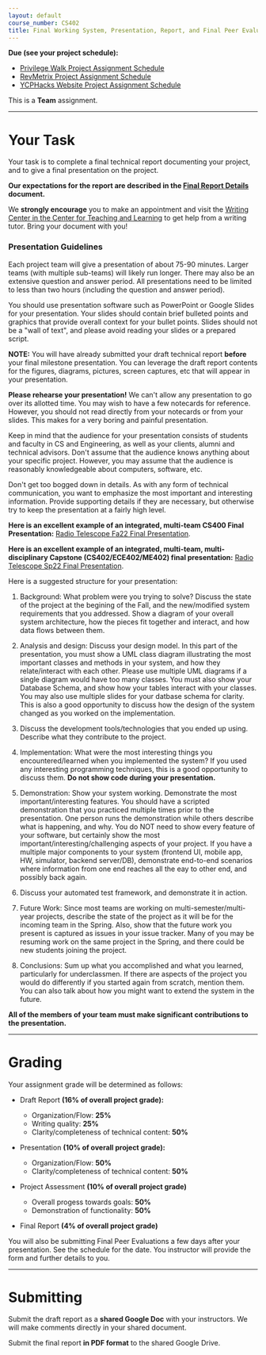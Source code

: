 ```yaml
---
layout: default
course_number: CS402
title: Final Working System, Presentation, Report, and Final Peer Evaluations
---
```


**Due (see your project schedule):**
- [Privilege Walk Project Assignment Schedule](../projects/Privilege-Walk-Project/schedule.html)
- [RevMetrix Project Assignment Schedule](../projects/RevMetrix-Project/schedule.html)
- [YCPHacks Website Project Assignment Schedule](../projects/YCPHacks-Website-Project/schedule.html)

This is a **Team** assignment.

--- --- --- --- --- --- --- --- --- --- --- --- --- --- --- --- --- --- --- --- --- --- --- ---

# Your Task

Your task is to complete a final technical report documenting your project, and to give a final presentation on the project.

**Our expectations for the report are described in the [Final Report Details](finalreport.html) document.**

We **strongly encourage** you to make an appointment and visit the [Writing Center in the Center for Teaching and Learning](http://www.ycp.edu/offices-and-services/center-for-teaching-and-learning/writing-center/) to get help from a writing tutor. Bring your document with you!

### Presentation Guidelines

Each project team will give a presentation of about 75-90 minutes.  Larger teams (with multiple sub-teams) will likely run longer.  There may also be an extensive question and answer period.  All presentations need to be limited to less than two hours (including the question and answer period).

You should use presentation software such as PowerPoint or Google Slides for your presentation. Your slides should contain brief bulleted points and graphics that provide overall context for your bullet points. Slides should not be a "wall of text", and please avoid reading your slides or a prepared script.

**NOTE:** You will have already submitted your draft technical report **before** your final milestone presentation.  You can leverage the draft report contents for the figures, diagrams, pictures, screen captures, etc that will appear in your presentation.

**Please rehearse your presentation!** We can't allow any presentation to go over its allotted time. You may wish to have a few notecards for reference. However, you should not read directly from your notecards or from your slides. This makes for a very boring and painful presentation.

Keep in mind that the audience for your presentation consists of students and faculty in CS and Engineering, as well as your clients, alumni and technical advisors. Don't assume that the audience knows anything about your specific project. However, you may assume that the audience is reasonably knowledgeable about computers, software, etc.

Don't get too bogged down in details. As with any form of technical communication, you want to emphasize the most important and interesting information. Provide supporting details if they are necessary, but otherwise try to keep the presentation at a fairly high level.

**Here is an excellent example of an integrated, multi-team CS400 Final Presentation:** [Radio Telescope Fa22 Final Presentation](../projects/CS400-Fa22-RT-FinalPresentation.pdf).

**Here is an excellent example of an integrated, multi-team, multi-disciplinary Capstone (CS402/ECE402/ME402) final presentation:** [Radio Telescope Sp22 Final Presentation](../projects/Capstone-Sp22-RT-FinalPresentation.pdf).

Here is a suggested structure for your presentation:

1.  Background: What problem were you trying to solve? Discuss the state of the project at the begining of the Fall, and the new/modified system requirements that you addressed.  Show a diagram of your overall system architecture, how the pieces fit together and interact, and how data flows between them.

2.  Analysis and design: Discuss your design model. In this part of the presentation, you must show a UML class diagram illustrating the most important classes and methods in your system, and how they relate/interact with each other. Please use multiple UML diagrams if a single diagram would have too many classes.  You must also show your Database Schema, and show how your tables interact with your classes.  You may also use multiple slides for your datbase schema for clarity.  This is also a good opportunity to discuss how the design of the system changed as you worked on the implementation.
	
3. Discuss the development tools/technologies that you ended up using. Describe what they contribute to the project.

4. Implementation: What were the most interesting things you encountered/learned when you implemented the system? If you used any interesting programming techniques, this is a good opportunity to discuss them. **Do not show code during your presentation.**

5.  Demonstration: Show your system working. Demonstrate the most important/interesting features. You should have a scripted demonstration that you practiced multiple times prior to the presentation. One person runs the demonstration while others describe what is happening, and why.  You do NOT need to show every feature of your software, but certainly show the most important/interesting/challenging aspects of your project.  If you have a multiple major components to your system (frontend UI, mobile app, HW, simulator, backend server/DB), demonstrate end-to-end scenarios where information from one end reaches all the eay to other end, and possibly back again.

6.  Discuss your automated test framework, and demonstrate it in action.

7.  Future Work: Since most teams are working on multi-semester/multi-year projects, describe the state of the project as it will be for the incoming team in the Spring.  Also, show that the future work you present is captured as issues in your issue tracker.  Many of you may be resuming work on the same project in the Spring, and there could be new students joining the project.

8.  Conclusions: Sum up what you accomplished and what you learned, particularly for underclassmen. If there are aspects of the project you would do differently if you started again from scratch, mention them. You can also talk about how you might want to extend the system in the future.

**All of the members of your team must make significant contributions to the presentation.**

--- --- --- --- --- --- --- --- --- --- --- --- --- --- --- --- --- --- --- --- --- --- --- ---

# Grading

Your assignment grade will be determined as follows:

-   Draft Report **(16% of overall project grade):**
    -   Organization/Flow: **25%**
    -   Writing quality: **25%**
    -   Clarity/completeness of technical content: **50%**

-   Presentation **(10% of overall project grade):**
    -   Organization/Flow: **50%**
    -   Clarity/completeness of technical content: **50%**

-   Project Assessment **(10% of overall project grade)**
	- Overall progess towards goals: **50%**
	- Demonstration of functionality: **50%**

-   Final Report **(4% of overall project grade)**

You will also be submitting Final Peer Evaluations a few days after your presentation.  See the schedule for the date.  You instructor will provide the form and further details to you.

--- --- --- --- --- --- --- --- --- --- --- --- --- --- --- --- --- --- --- --- --- --- --- ---

# Submitting

Submit the draft report as a **shared Google Doc** with your instructors.
We will make comments directly in your shared document.

Submit the final report **in PDF format** to the shared Google Drive.